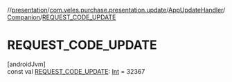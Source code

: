 //[presentation](../../../../index.md)/[com.veles.purchase.presentation.update](../../index.md)/[AppUpdateHandler](../index.md)/[Companion](index.md)/[REQUEST_CODE_UPDATE](-r-e-q-u-e-s-t_-c-o-d-e_-u-p-d-a-t-e.md)

# REQUEST_CODE_UPDATE

[androidJvm]\
const val [REQUEST_CODE_UPDATE](-r-e-q-u-e-s-t_-c-o-d-e_-u-p-d-a-t-e.md): [Int](https://kotlinlang.org/api/latest/jvm/stdlib/kotlin/-int/index.html) = 32367
